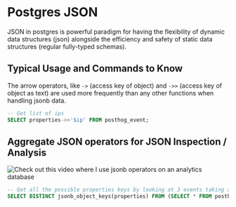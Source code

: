 # Postgres JSON

JSON in postgres is powerful paradigm for having the flexibility of dynamic data structures (json) alongside the efficiency and safety
of static data structures (regular fully-typed schemas).

## Typical Usage and Commands to Know

The arrow operators, like `->` (access key of object) and `->>` (access key of object as text) are used more frequently than any other
functions when handling jsonb data.

```sql
-- Get list of ips
SELECT properties->>'$ip' FROM posthog_event;
```

## Aggregate JSON operators for JSON Inspection / Analysis

![Check out this video where I use jsonb operators on an analytics database](https://www.loom.com/share/f2d81b8b86c0402f9676bc5ab56e7588)

```sql
-- Get all the possible properties keys by looking at 3 events taking all unique keys
SELECT DISTINCT jsonb_object_keys(properties) FROM (SELECT * FROM posthog_event LIMIT 3) pe;
```
